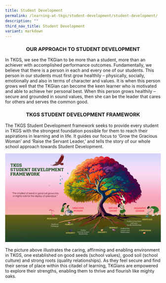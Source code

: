 ```yaml
---
title: Student Development
permalink: /learning-at-tkgs/student-development/student-development/
description: ""
third_nav_title: Student Development
variant: markdown
---
```

<style>
    .center-image {
        text-align: center;
    }
</style>

<div style="text-align: center;">
    <h3>OUR APPROACH TO STUDENT DEVELOPMENT</h3>
</div>

In TKGS, we see the TKGian to be more than a student, more than an achiever with accomplished performance outcomes. Fundamentally, we believe that there is a person in each and every one of our students. This person in our students must first grow healthily – physically, socially, emotionally and also in terms of character and values. It is when this person grows well that the TKGian can become the keen learner who is motivated and able to achieve her personal best. When this person grows healthily – secure and grounded in sound values, then she can be the leader that cares for others and serves the common good. 

<div style="text-align: center;">
    <h3>TKGS STUDENT DEVELOPMENT FRAMEWORK</h3>
</div>

The TKGS Student Development framework seeks to provide every student in TKGS with the strongest foundation possible for them to reach their aspirations in learning and in life. It guides our focus to ‘Grow the Gracious Woman’ and ‘Raise the Servant Leader,’ and tells the story of our whole school approach towards Student Development.

<div class="center-image">
    <a href="/images/LearningTKGS/Student_development/framework_sm.png">
        <img src="/images/LearningTKGS/Student_development/framework_sm.png">
    </a>
</div>

The picture above illustrates the caring, affirming and enabling environment in TKGS, one established on good seeds (school values), good soil (school culture) and strong roots (quality relationships). As they feel secure and find their sense of place within this citadel of learning, TKGians are empowered to explore their strengths, enabling them to thrive and flourish like mighty oaks. 